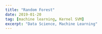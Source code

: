 ```yaml
---
title: "Random Forest"
date: 2019-01-20
tag: [machine learning, Kernel SVM]
excerpt: "Data Science, Machine Learning"
---
```

